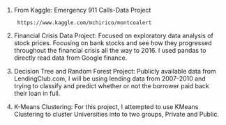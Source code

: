 1) From Kaggle: Emergency 911 Calls-Data Project

        https://www.kaggle.com/mchirico/montcoalert

2) Financial Crisis Data Project:
        Focused on exploratory data analysis of stock prices. Focusing on bank stocks and see how they progressed throughout the financial         crisis all the way to 2016. I used pandas to directly read data from Google finance.
    
3) Decision Tree and Random Forest Project:
        Publicly available data from LendingClub.com, I will be using lending data from 2007-2010 and trying to classify and predict               whether or not the borrower paid back their loan in full.
        
4) K-Means Clustering:
        For this project, I attempted to use KMeans Clustering to cluster Universities into to two groups, Private and Public.
    
